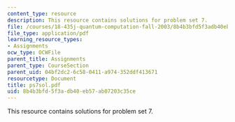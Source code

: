 ```yaml
---
content_type: resource
description: This resource contains solutions for problem set 7.
file: /courses/18-435j-quantum-computation-fall-2003/8b4b3bfd5f3adb40eb57ab07203c35ce_ps7sol.pdf
file_type: application/pdf
learning_resource_types:
- Assignments
ocw_type: OCWFile
parent_title: Assignments
parent_type: CourseSection
parent_uid: 04bf2dc2-6c58-0411-a974-352ddf413671
resourcetype: Document
title: ps7sol.pdf
uid: 8b4b3bfd-5f3a-db40-eb57-ab07203c35ce
---
```

This resource contains solutions for problem set 7.

